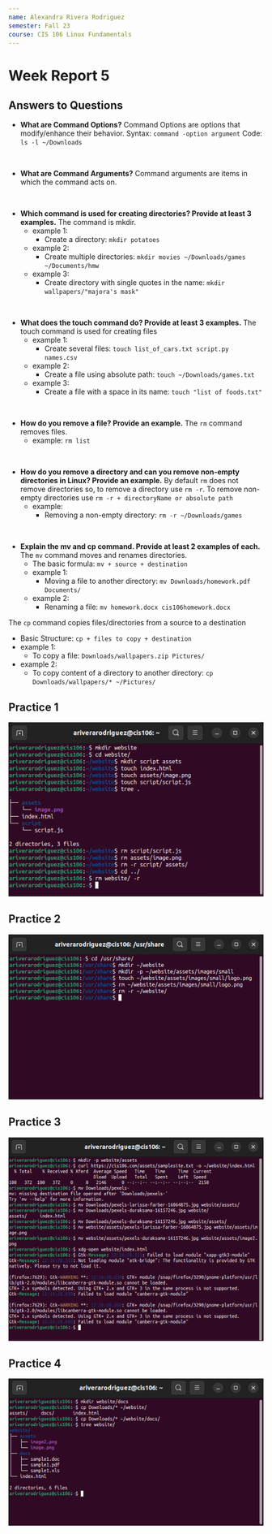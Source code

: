 ```yaml
---
name: Alexandra Rivera Rodriguez
semester: Fall 23
course: CIS 106 Linux Fundamentals
---
```


# Week Report 5

## Answers to Questions

* **What are Command Options?**
  Command Options are options that modify/enhance their behavior.
  Syntax: `command -option argument`
  Code: `ls -l ~/Downloads`
<br>

* **What are Command Arguments?**
  Command arguments are items in which the command acts on.
<br>
  
* **Which command is used for creating directories? Provide at least 3 examples.**
  The command is mkdir.
  * example 1:
    * Create a directory: `mkdir potatoes`
  * example 2:
    * Create multiple directories: `mkdir movies ~/Downloads/games ~/Documents/hmw`
  * example 3:
    * Create directory with single quotes in the name: `mkdir wallpapers/"majora's mask"`
<br>

* **What does the touch command do? Provide at least 3 examples.**
  The touch command is used for creating files
  * example 1:
    * Create several files: `touch list_of_cars.txt script.py names.csv`
  * example 2:
    * Create a file using absolute path: `touch ~/Downloads/games.txt`
  * example 3:
    * Create a file with a space in its name: `touch "list of foods.txt"`
<br>

* **How do you remove a file? Provide an example.**
  The `rm` command removes files.
  * example: `rm list`
<br>

* **How do you remove a directory and can you remove non-empty directories in Linux? Provide an example.**
  By default `rm` does not remove directories so, to remove a directory use `rm -r`. To remove non-empty directories use `rm -r + directoryName or absolute path`
  * example:
    * Removing a non-empty directory: `rm -r ~/Downloads/games`
<br>

* **Explain the mv and cp command. Provide at least 2 examples of each.**
The `mv` command moves and renames directories.
  * The basic formula: `mv + source + destination`
  * example 1:
    * Moving a file to another directory: `mv Downloads/homework.pdf Documents/`
  * example 2:
    * Renaming a file: `mv homework.docx cis106homework.docx`
  
The `cp` command copies files/directories from a source to a destination
  * Basic Structure: `cp + files to copy + destination`
  * example 1:
    * To copy a file: `Downloads/wallpapers.zip Pictures/`
  * example 2:
    * To copy content of a directory to another directory: `cp Downloads/wallpapers/* ~/Pictures/`



## Practice 1
![p1](wr5.p1.png)

## Practice 2
![p2](wr5.p2.png)

## Practice 3
![p3](wr5.p3.png)

## Practice 4
![p4](wr5.p4.png)